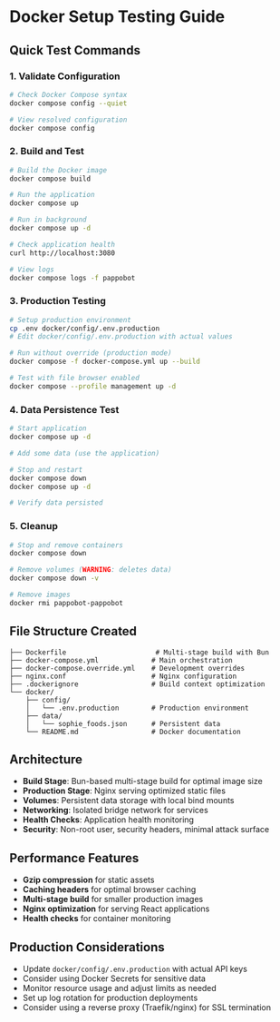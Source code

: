 # Docker Setup Testing Guide

## Quick Test Commands

### 1. Validate Configuration
```bash
# Check Docker Compose syntax
docker compose config --quiet

# View resolved configuration  
docker compose config
```

### 2. Build and Test
```bash
# Build the Docker image
docker compose build

# Run the application
docker compose up

# Run in background
docker compose up -d

# Check application health
curl http://localhost:3080

# View logs
docker compose logs -f pappobot
```

### 3. Production Testing
```bash
# Setup production environment
cp .env docker/config/.env.production
# Edit docker/config/.env.production with actual values

# Run without override (production mode)
docker compose -f docker-compose.yml up --build

# Test with file browser enabled
docker compose --profile management up -d
```

### 4. Data Persistence Test
```bash
# Start application
docker compose up -d

# Add some data (use the application)

# Stop and restart
docker compose down
docker compose up -d

# Verify data persisted
```

### 5. Cleanup
```bash
# Stop and remove containers
docker compose down

# Remove volumes (WARNING: deletes data)
docker compose down -v

# Remove images
docker rmi pappobot-pappobot
```

## File Structure Created

```
├── Dockerfile                      # Multi-stage build with Bun
├── docker-compose.yml             # Main orchestration
├── docker-compose.override.yml    # Development overrides  
├── nginx.conf                     # Nginx configuration
├── .dockerignore                  # Build context optimization
└── docker/
    ├── config/
    │   └── .env.production        # Production environment
    ├── data/
    │   └── sophie_foods.json      # Persistent data
    └── README.md                  # Docker documentation
```

## Architecture

- **Build Stage**: Bun-based multi-stage build for optimal image size
- **Production Stage**: Nginx serving optimized static files
- **Volumes**: Persistent data storage with local bind mounts
- **Networking**: Isolated bridge network for services
- **Health Checks**: Application health monitoring
- **Security**: Non-root user, security headers, minimal attack surface

## Performance Features

- **Gzip compression** for static assets
- **Caching headers** for optimal browser caching
- **Multi-stage build** for smaller production images
- **Nginx optimization** for serving React applications
- **Health checks** for container monitoring

## Production Considerations

- Update `docker/config/.env.production` with actual API keys
- Consider using Docker Secrets for sensitive data
- Monitor resource usage and adjust limits as needed
- Set up log rotation for production deployments
- Consider using a reverse proxy (Traefik/nginx) for SSL termination